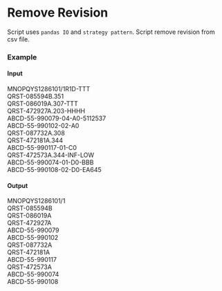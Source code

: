 # Remove Revision
Script uses `pandas IO` and `strategy pattern`. Script remove revision from csv file.

### Example
#### Input
MNOPQYS1286101/1R1D-TTT <br />
QRST-085594B.351 <br />
QRST-086019A.307-TTT <br />
QRST-472927A.203-HHHH <br />
ABCD-55-990079-04-A0-5112537 <br />
ABCD-55-990102-02-A0 <br />
QRST-087732A.308 <br />
QRST-472181A.344 <br />
ABCD-55-990117-01-C0 <br />
QRST-472573A.344-INF-LOW <br />
ABCD-55-990074-01-D0-BBB <br />
ABCD-55-990108-02-D0-EA645

#### Output
MNOPQYS1286101/1 <br />
QRST-085594B <br />
QRST-086019A <br />
QRST-472927A <br />
ABCD-55-990079 <br />
ABCD-55-990102 <br />
QRST-087732A <br />
QRST-472181A <br />
ABCD-55-990117 <br />
QRST-472573A <br />
ABCD-55-990074 <br />
ABCD-55-990108
